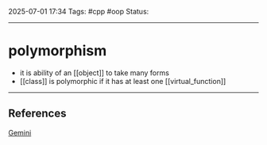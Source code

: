 
2025-07-01 17:34
Tags: #cpp #oop
Status:

---
# polymorphism
- it is ability of an [[object]] to take many forms
- [[class]] is polymorphic if it has at least one [[virtual_function]]


---
## References
[Gemini](https://docs.google.com/document/d/1mRMAzNosh9glHbCyq_xbTL5ZvSU1295j3mxnDGL_wzg/edit?tab=t.0)


